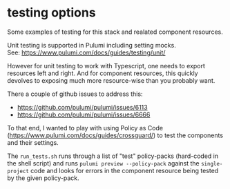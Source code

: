 # testing options
Some examples of testing for this stack and realated component resources.

Unit testing is supported in Pulumi including setting mocks.  
See: https://www.pulumi.com/docs/guides/testing/unit/

However for unit testing to work with Typescript, one needs to export resources left and right. And for component resources, this quickly devolves to exposing much more resource-wise than you probably want.

There a couple of github issues to address this:
- https://github.com/pulumi/pulumi/issues/6113
- https://github.com/pulumi/pulumi/issues/6666

To that end, I wanted to play with using Policy as Code (https://www.pulumi.com/docs/guides/crossguard/) to test the components and their settings.  

The `run_tests.sh` runs through a list of "test" policy-packs (hard-coded in the shell script) and runs `pulumi preview --policy-pack` against the `single-project` code and looks for errors in the component resource being tested by the given policy-pack.

